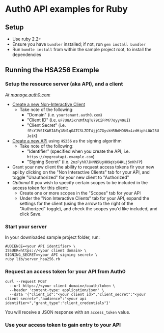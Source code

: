 # Auth0 API examples for Ruby

## Setup
- Use ruby 2.2+
- Ensure you have `bundler` installed; if not, run `gem install bundler`
- Run `bundle install` from within the sample project root, to install the dependencies

## Running the HSA256 Example

### Setup the resource server (aka API), and a client
*At [manage.auth0.com](https://manage.auth0.com)*
- [Create a new Non-Interactive Client](https://manage.auth0.com/#/applications)
  - Take note of the following:
    - "Domain" (i.e. `yourtenant.auth0.com`)
    - "Client ID" (i.e. `uF7U8A5xroMfAqTu79CiFPM77oyy49ui`)
    - "Client Secret" (i.e. `fEsYJVSIKABIAEq18N1qOATCSLZDT4jjG7GyskH5BdMO89x4zdHiphL0W23UJe1K`)
- [Create a new API](https://manage.auth0.com/#/apis) using `HS256` as the signing algorithm
  - Take note of the following:
    - "Identifier" (specified when you create the API, i.e. `https://mygreatapi.example.com`)
    - "Signing Secret" (i.e. `2nzFyhR7JNNN5UgH09qYpX4KLj5nKhFP`)
- Grant your new client the ability to request access tokens fir your new api by clicking on the "Non Interactive Clients" tab for your API, and toggle "Unauthorized" for your new client to "Authorized"
- _Optional_ If you wish to specify certain scopes to be included in the access token for this client:
  - Create one or more scopes in the "Scopes" tab for your API
  - Under the "Non Interactive Clients" tab for your API, expand the settings for the client (using the arrow to the right of the "Authorized" toggle), and check the scopes you'd like included, and click Save.

### Start your server
In your downloaded sample project folder, run:
```
AUDIENCE=<your API identifier> \
ISSUER=https://<your client domain> \
SIGNING_SECRET=<your API signing secret> \
ruby lib/server_hsa256.rb
```

### Request an access token for your API from Auth0
```
curl --request POST
  --url https://<your client domain>/oauth/token \
  --header 'content-type: application/json' \
  --data '{"client_id":"<your client id>","client_secret":"<your client secret>","audience":"<your api identifier>","grant_type":"client_credentials"}'
```

You will receive a JSON response with an `access_token` value.

### Use your access token to gain entry to your API

```curl --header 'Authorization: Bearer <your access token>' http://localhost:4567/restricted_resource
```
